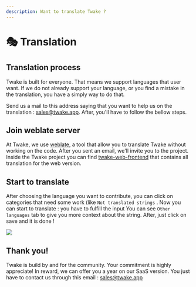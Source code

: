 ```yaml
---
description: Want to translate Twake ?
---
```


# 🎭 Translation

## Translation process

Twake is built for everyone. That means we support languages that user want. If we do not already  support your language, or you find a mistake in the translation, you have a simply way to do that.

Send us a mail to this address saying that you want to help us on the translation : [sales@twake.app](mailto:sales@twake.app). After, you'll have to follow the bellow steps.



## Join weblate server

At Twake, we use [weblate](https://hosted.weblate.org/), a tool that allow you to translate Twake without working on the code. After you sent an email, we'll invite you to the project. Inside the Twake project you can find  [twake-web-frontend](https://hosted.weblate.org/projects/twake/twake-web-frontend/) that contains all translation for the web version.

## Start to translate

After choosing the language you want to contribute, you can click on categories that need some work \(like `Not translated strings` . Now you can start to translate : you have to fulfill the input You can see `Other languages` tab to give you more context about the string. After, just click on save and it is done !

![](../.gitbook/assets/image%20%286%29.png)

## Thank you! 

Twake is build by and for the community. Your commitment is highly appreciate! In reward, we can offer you a year on our SaaS version. You just have to contact us through this email : [sales@twake.app](mailto:sales@twake.app)



